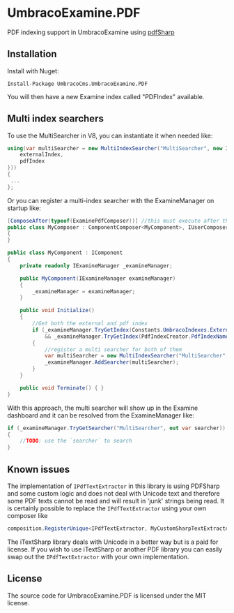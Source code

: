 # UmbracoExamine.PDF

PDF indexing support in UmbracoExamine using [pdfSharp](https://github.com/empira/PDFsharp)

## Installation

Install with Nuget:

    Install-Package UmbracoCms.UmbracoExamine.PDF
  
You will then have a new Examine index called "PDFIndex" available.

## Multi index searchers

To use the MultiSearcher in V8, you can instantiate it when needed like:

```cs
using(var multiSearcher = new MultiIndexSearcher("MultiSearcher", new IIndex[] { 
    externalIndex, 
	pdfIndex 
}))
{
 ...
};
```

Or you can register a multi-index searcher with the ExamineManager on startup like:

```cs
[ComposeAfter(typeof(ExaminePdfComposer))] //this must execute after the ExaminePdfComposer composer
public class MyComposer : ComponentComposer<MyComponent>, IUserComposer
{
}

public class MyComponent : IComponent
{
    private readonly IExamineManager _examineManager;

    public MyComponent(IExamineManager examineManager)
    {
        _examineManager = examineManager;
    }

    public void Initialize()
    {
        //Get both the external and pdf index
        if (_examineManager.TryGetIndex(Constants.UmbracoIndexes.ExternalIndexName, out var externalIndex)
            && _examineManager.TryGetIndex(PdfIndexCreator.PdfIndexName, out var pdfIndex))
        {
            //register a multi searcher for both of them
            var multiSearcher = new MultiIndexSearcher("MultiSearcher", new IIndex[] { externalIndex, pdfIndex });
            _examineManager.AddSearcher(multiSearcher);
        }
    }

    public void Terminate() { }
}
```

With this approach, the multi searcher will show up in the Examine dashboard and it can be resolved from the ExamineManager like:

```cs
if (_examineManager.TryGetSearcher("MultiSearcher", out var searcher))
{
    //TODO: use the `searcher` to search
}
```

## Known issues

The implementation of `IPdfTextExtractor` in this library is using PDFSharp and some custom logic and does not deal with Unicode text and therefore some PDF texts cannot be read and will result in 'junk' strings
being read. It is certainly possible to replace the `IPdfTextExtractor` using your own composer like

```cs
composition.RegisterUnique<IPdfTextExtractor, MyCustomSharpTextExtractor>();
```

The iTextSharp library deals with Unicode in a better way but is a paid for license. If you wish to use iTextSharp or another PDF library you can easily swap out the
`IPdfTextExtractor` with your own implementation.

## License

The source code for UmbracoExamine.PDF is licensed under the MIT license. 
